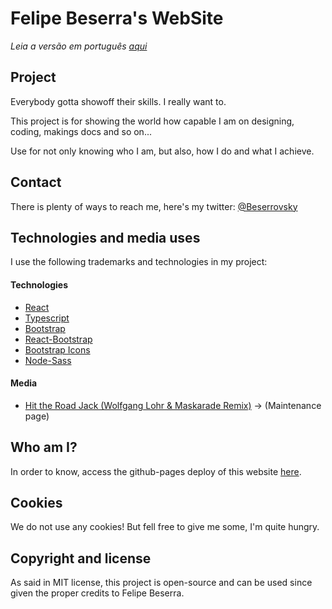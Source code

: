 # Felipe Beserra's WebSite
_Leia a versão em português [aqui](README.md "Leia-me")_


## Project

Everybody gotta showoff their skills. I really want to. 

This project is for showing the world how capable I am on designing, coding, makings docs and so on... 

Use for not only knowing who I am, but also, how I do and what I achieve.


## Contact

There is plenty of ways to reach me, here's my twitter: [@Beserrovsky](https://twitter.com/beserrovsky)


## Technologies and media uses

I use the following trademarks and technologies in my project:

#### Technologies


- [React](https://pt-br.reactjs.org/)
- [Typescript](https://www.typescriptlang.org/)
- [Bootstrap](https://getbootstrap.com/)
- [React-Bootstrap](https://react-bootstrap.github.io/)
- [Bootstrap Icons](https://icons.getbootstrap.com/)
- [Node-Sass](https://www.npmjs.com/package/node-sass)

#### Media


- [Hit the Road Jack (Wolfgang Lohr & Maskarade Remix)](https://www.youtube.com/watch?v=MPmD6hFaomk&ab_channel=EDMBot) -> (Maintenance page)


## Who am I?

In order to know, access the github-pages deploy of this website [here](https://beserrovsky.github.io/react-curriculum/).


## Cookies

We do not use any cookies!
But fell free to give me some, I'm quite hungry.


## Copyright and license

As said in MIT license, this project is open-source and can be used since given the proper credits to Felipe Beserra.